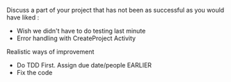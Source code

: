 Discuss a part of your project that has not been as successful as you would have liked : 
* Wish we didn't have to do testing last minute
* Error handling with CreateProject Activity

Realistic ways of improvement
* Do TDD First. Assign due date/people EARLIER
* Fix the code